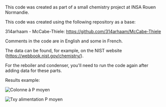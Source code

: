 This code was created as part of a small chemistry project at INSA Rouen Normandie.

This code was created using the following repository as a base: 

314arhaam - McCabe-Thiele: https://github.com/314arhaam/McCabe-Thiele

Comments in the code are in English and some in French.

The data can be found, for example, on the NIST website (https://webbook.nist.gov/chemistry/).

For the reboiler and condenser, you'll need to run the code again after adding data for these parts.

Results example:

![Colonne à P moyen](https://github.com/user-attachments/assets/47fcd83d-f3ca-456c-b11f-0a79e677f892)

![Txy alimentation P moyen](https://github.com/user-attachments/assets/e0690f6f-fda6-450d-8754-372a5542ad2b)
